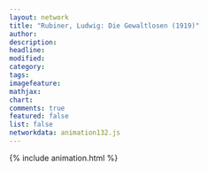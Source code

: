 ```yaml
---
layout: network
title: "Rubiner, Ludwig: Die Gewaltlosen (1919)"
author:
description:
headline:
modified:
category:
tags:
imagefeature: 
mathjax: 
chart: 
comments: true
featured: false
list: false
networkdata: animation132.js
---
```

{% include animation.html %}
